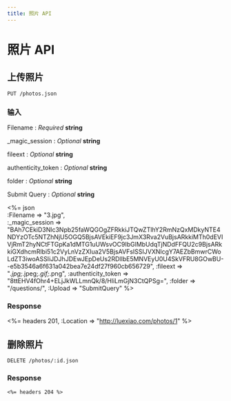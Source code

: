 ```yaml
---
title: 照片 API
---
```


# 照片 API

## 上传照片

    PUT /photos.json

### 输入

Filename
: _Required_ **string**

_magic_session
: _Optional_ **string**

fileext
: _Optional_ **string**

authenticity_token
: _Optional_ **string**

folder
: _Optional_ **string**

Submit Query
: _Optional_ **string**

<%= json \
	       :Filename => "3.jpg", 	   
  	 :_magic_session => "BAh7CEkiD3Nlc3Npb25faWQGOgZFRkkiJTQwZTlhY2RmNzQxMDkyNTE4NDYzOTc5NTZhNjU5OGQ5BjsAVEkiEF9jc3JmX3Rva2VuBjsARkkiMTh0dEVIVjRmT2hyNCtFTGpKa1dMTG1uUWsvOC9IbGlMbUdqTjNDdFFQU2c9BjsARkkiGXdhcmRlbi51c2VyLnVzZXIua2V5BjsAVFsISSIJVXNlcgY7AEZbBmwrCWoLdZT3iwoASSIiJDJhJDEwJEpDeUs2RDlIbE5MNVEyU0U4SkVFRU8GOwBU--e5b3546a6f631a042bea7e24df27f960cb656729", 
	        :fileext => "*.jpg;*.jpeg;*.gif;*.png", 
 :authenticity_token => "8ttEHV4fOhr4+ELjJkWLLmnQk/8/HliLmGjN3CtQPSg=",
             :folder => "/questions/",
			:Upload => "SubmitQuery"
%>

### Response

<%= headers 201, :Location => "http://luexiao.com/photos/1" %>

## 删除照片

	DELETE /photos/:id.json

### Response

	<%= headers 204 %>
